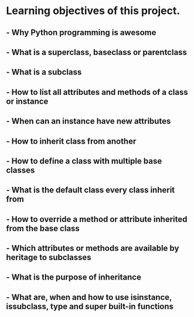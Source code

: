 # Learning objectives of this project.

## - Why Python programming is awesome
## - What is a superclass, baseclass or parentclass
## - What is a subclass
## - How to list all attributes and methods of a class or instance
## - When can an instance have new attributes
## - How to inherit class from another
## - How to define a class with multiple base classes
## - What is the default class every class inherit from
## - How to override a method or attribute inherited from the base class
## - Which attributes or methods are available by heritage to subclasses
## - What is the purpose of inheritance
## - What are, when and how to use isinstance, issubclass, type and super built-in functions
